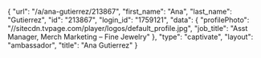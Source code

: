 {
    "url": "\/a\/ana-gutierrez\/213867",
    "first_name": "Ana",
    "last_name": "Gutierrez",
    "id": "213867",
    "login_id": "1759121",
    "data": {
        "profilePhoto": "\/\/sitecdn.tvpage.com\/player\/logos\/default_profile.jpg",
        "job_title": "Asst Manager, Merch Marketing – Fine Jewelry"
    },
    "type": "captivate",
    "layout": "ambassador",
    "title": "Ana Gutierrez"
}
